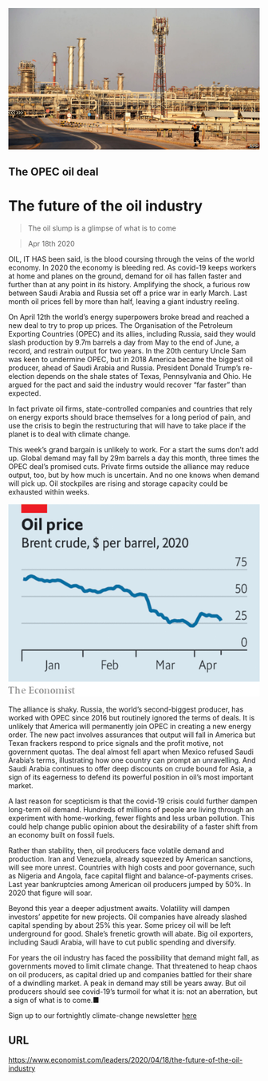 ![](./images/20200418_LDP501.jpg)

## The OPEC oil deal

# The future of the oil industry

> The oil slump is a glimpse of what is to come

> Apr 18th 2020

OIL, IT HAS been said, is the blood coursing through the veins of the world economy. In 2020 the economy is bleeding red. As covid-19 keeps workers at home and planes on the ground, demand for oil has fallen faster and further than at any point in its history. Amplifying the shock, a furious row between Saudi Arabia and Russia set off a price war in early March. Last month oil prices fell by more than half, leaving a giant industry reeling.

On April 12th the world’s energy superpowers broke bread and reached a new deal to try to prop up prices. The Organisation of the Petroleum Exporting Countries (OPEC) and its allies, including Russia, said they would slash production by 9.7m barrels a day from May to the end of June, a record, and restrain output for two years. In the 20th century Uncle Sam was keen to undermine OPEC, but in 2018 America became the biggest oil producer, ahead of Saudi Arabia and Russia. President Donald Trump’s re-election depends on the shale states of Texas, Pennsylvania and Ohio. He argued for the pact and said the industry would recover “far faster” than expected.

In fact private oil firms, state-controlled companies and countries that rely on energy exports should brace themselves for a long period of pain, and use the crisis to begin the restructuring that will have to take place if the planet is to deal with climate change.

This week’s grand bargain is unlikely to work. For a start the sums don’t add up. Global demand may fall by 29m barrels a day this month, three times the OPEC deal’s promised cuts. Private firms outside the alliance may reduce output, too, but by how much is uncertain. And no one knows when demand will pick up. Oil stockpiles are rising and storage capacity could be exhausted within weeks.

![](./images/20200418_LDC212.png)

The alliance is shaky. Russia, the world’s second-biggest producer, has worked with OPEC since 2016 but routinely ignored the terms of deals. It is unlikely that America will permanently join OPEC in creating a new energy order. The new pact involves assurances that output will fall in America but Texan frackers respond to price signals and the profit motive, not government quotas. The deal almost fell apart when Mexico refused Saudi Arabia’s terms, illustrating how one country can prompt an unravelling. And Saudi Arabia continues to offer deep discounts on crude bound for Asia, a sign of its eagerness to defend its powerful position in oil’s most important market.

A last reason for scepticism is that the covid-19 crisis could further dampen long-term oil demand. Hundreds of millions of people are living through an experiment with home-working, fewer flights and less urban pollution. This could help change public opinion about the desirability of a faster shift from an economy built on fossil fuels.



Rather than stability, then, oil producers face volatile demand and production. Iran and Venezuela, already squeezed by American sanctions, will see more unrest. Countries with high costs and poor governance, such as Nigeria and Angola, face capital flight and balance-of-payments crises. Last year bankruptcies among American oil producers jumped by 50%. In 2020 that figure will soar.

Beyond this year a deeper adjustment awaits. Volatility will dampen investors’ appetite for new projects. Oil companies have already slashed capital spending by about 25% this year. Some pricey oil will be left underground for good. Shale’s frenetic growth will abate. Big oil exporters, including Saudi Arabia, will have to cut public spending and diversify.

For years the oil industry has faced the possibility that demand might fall, as governments moved to limit climate change. That threatened to heap chaos on oil producers, as capital dried up and companies battled for their share of a dwindling market. A peak in demand may still be years away. But oil producers should see covid-19’s turmoil for what it is: not an aberration, but a sign of what is to come.■

Sign up to our fortnightly climate-change newsletter [here](https://www.economist.com//theclimateissue/)

## URL

https://www.economist.com/leaders/2020/04/18/the-future-of-the-oil-industry
